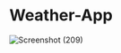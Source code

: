 # Weather-App


![Screenshot (209)](https://user-images.githubusercontent.com/107808348/191089995-8d749362-eefb-4145-a908-5d0fd929755f.png)
